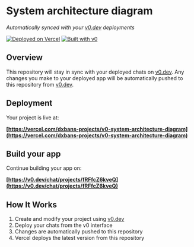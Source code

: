 # System architecture diagram

*Automatically synced with your [v0.dev](https://v0.dev) deployments*

[![Deployed on Vercel](https://img.shields.io/badge/Deployed%20on-Vercel-black?style=for-the-badge&logo=vercel)](https://vercel.com/dxbans-projects/v0-system-architecture-diagram)
[![Built with v0](https://img.shields.io/badge/Built%20with-v0.dev-black?style=for-the-badge)](https://v0.dev/chat/projects/fRFfcZ6kveQ)

## Overview

This repository will stay in sync with your deployed chats on [v0.dev](https://v0.dev).
Any changes you make to your deployed app will be automatically pushed to this repository from [v0.dev](https://v0.dev).

## Deployment

Your project is live at:

**[https://vercel.com/dxbans-projects/v0-system-architecture-diagram](https://vercel.com/dxbans-projects/v0-system-architecture-diagram)**

## Build your app

Continue building your app on:

**[https://v0.dev/chat/projects/fRFfcZ6kveQ](https://v0.dev/chat/projects/fRFfcZ6kveQ)**

## How It Works

1. Create and modify your project using [v0.dev](https://v0.dev)
2. Deploy your chats from the v0 interface
3. Changes are automatically pushed to this repository
4. Vercel deploys the latest version from this repository